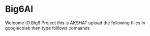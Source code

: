 # Big6AI
Welcome tO Big6 Project 
this is AKSHAT 
upload the following fiiles in googlecolab then type folllows comaands


